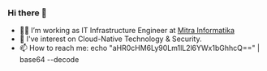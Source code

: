 ### Hi there 👋

- 👨‍💻 I’m working as IT Infrastructure Engineer at [Mitra Informatika](https://mit.id/)
- 🔭 I've interest on Cloud-Native Technology & Security.
- 📫 How to reach me: echo "aHR0cHM6Ly90Lm1lL2l6YWx1bGhhcQ==" | base64 --decode

